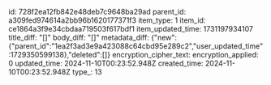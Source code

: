 id: 728f2ea12fb842e48deb7c9648ba29ad
parent_id: a309fed974614a2bb96b1620177371f3
item_type: 1
item_id: ce1864a3f9e34cbdaa719503f617bdf1
item_updated_time: 1731197934107
title_diff: "[]"
body_diff: "[]"
metadata_diff: {"new":{"parent_id":"1ea2f3ad3e9a423088c64cbd95e289c2","user_updated_time":1729350599138},"deleted":[]}
encryption_cipher_text: 
encryption_applied: 0
updated_time: 2024-11-10T00:23:52.948Z
created_time: 2024-11-10T00:23:52.948Z
type_: 13